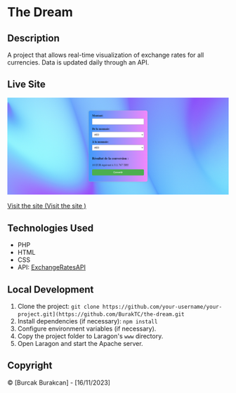 # The Dream

## Description

A project that allows real-time visualization of exchange rates for all currencies. Data is updated daily through an API.

## Live Site

![Live Site](./screens/Document.png)

[Visit the site (Visit the site )]([link-to-your-site](http://burak-becode.free.nf/))

## Technologies Used

- PHP
- HTML
- CSS
- API: [ExchangeRatesAPI](https://exchangeratesapi.io/)

## Local Development

1. Clone the project: `git clone https://github.com/your-username/your-project.git](https://github.com/BurakTC/the-dream.git`
2. Install dependencies (if necessary): `npm install`
3. Configure environment variables (if necessary).
4. Copy the project folder to Laragon's `www` directory.
5. Open Laragon and start the Apache server.

## Copyright

© [Burcak Burakcan] - [16/11/2023]
